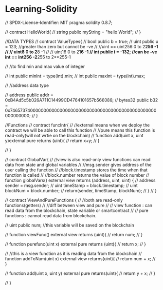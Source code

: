 # Learning-Solidity

// SPDX-License-Identifier: MIT
pragma solidity 0.8.7;

// contract HelloWorld{
//     string public myString = "hello World";
// }

//DATA TYPES
// contract ValueTypes{
//     bool public b = true;
//     uint public u = 123; //greater than zero but cannot be -ve
//     //uint == uint256 0 to 2**256 -1
//     //        uint8 0 to 2**8 -1
//     //        uint16 0 to 2**16 -1
//     int public i = -132; //can be -ve  int == int256  -2**255 to 2**255-1

//     //to find min and max value of integer

//     int public minInt = type(int).min;
//     int public maxInt = type(int).max;

//     //address data type

//     address public addr = 0xB4Ad5c5b026A711C14499CD4764101657b566086;
//     bytes32 public b32 = 0x7465737400000000000000000000000000000000000000000000000000000000;
// }

//Functions
// contract funcIntr{
//     //external means when we deploy the contract we will be able to call this function
//     //pure means this function is read-only(will not wrtie on the blockchain)
//     function add(uint x, uint y)external pure returns (uint){
//         return x+y;
//     }

// }

// contract GlobalVar{
//     //view is also read-only view functions can read data from state and global variables
//     //msg.sender gives address of the user calling the function
//     //block.timestamp stores the time when that function is called
//     //block.number returns the value of block number
//     function globalVars() external view returns (address, uint, uint) {
//         address sender = msg.sender;
//         uint timeStamp = block.timestamp;
//         uint blockNum = block.number;
//         return(sender, timeStamp, blockNum);
//     }
// }

// contract ViewAndPureFunctions {
//     //both are read-only functions(getters)
//     //diff between view and pure
//     // view function : can read data from the blockchain, state variable or smartcontract
//     // pure functions : cannot read data from blockchain.

//     uint public num; //this variable will be saved on the blockchain

//     function viewFunc() external view returns (uint){
//         return num;
//     }

//     function purefunc(uint x) external pure returns (uint){
//         return x;
//     }

//     //this is a view function as it is reading data from the blockchain
//     function addToNum(uint x) external view returns(uint){
//         return num + x;
//     }

//     function add(uint x, uint y) external pure returns(uint){
//         return y + x;
//     }

// }
